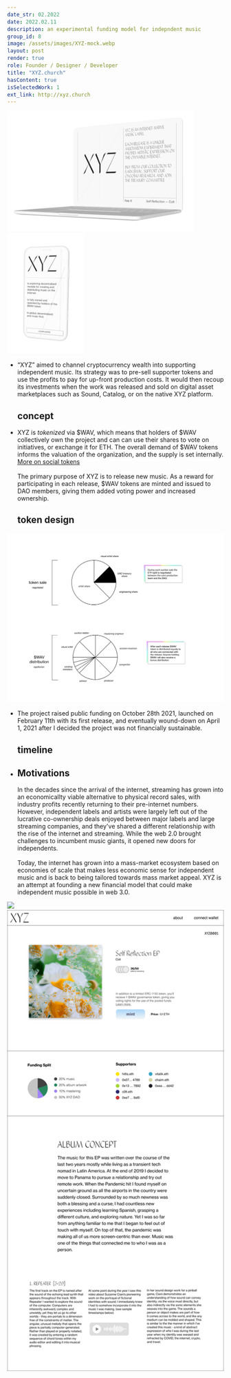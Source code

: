 ```yaml
---
date_str: 02.2022
date: 2022.02.11
description: an experimental funding model for indepndent music
group_id: 8
image: /assets/images/XYZ-mock.webp
layout: post
render: true
role: Founder / Designer / Developer
title: "XYZ.church"
hasContent: true
isSelectedWork: 1
ext_link: http://xyz.church
---
```


<div class="photo-row content-offset">
    <img style="max-height: 20em;" src="images/xyz-mock-1.png" />
    <img style="max-height: 20em;" src="images/xyz-mock-2.png" />
</div>

<ul class="article-list content-width content-offset">
    <li class="article-list__title-block">
        <div class="item_description">
            <p>
                “XYZ” aimed to channel cryptocurrency wealth into supporting independent music. Its strategy was to pre-sell supporter tokens and use the profits to pay for up-front production costs. It would then recoup its investments when the work was released and sold on digital asset marketplaces such as Sound, Catalog, or on the native XYZ platform.
            </p>
        </div>
        <div class="item_date">
            <h2>concept</h2>
        </div>
    </li>
</ul>

<ul class="article-list content-width content-offset">
    <li class="article-list__title-block">
        <div class="item_description">
            <p>
                XYZ is <i>tokenized</i> via $WAV, which means that holders of $WAV collectively own the project and can can use their shares to vote on initiatives, or exchange it for ETH. The overall demand of $WAV tokens informs the valuation of the organization, and the supply is set internally. <u><a href="https://www.paradigm.xyz/2021/06/creators-communities-and-crypto-part-ii" target="_blank">More on social tokens</a></u>
                <br/>
                <br/>
                The primary purpose of XYZ is to release new music. As a reward for participating in each release, $WAV tokens are minted and issued to DAO members, giving them added voting power and increased ownership.
            </p>
        </div>
        <div class="item_date">
            <h2>token design</h2>
        </div>
    </li>
</ul>

<div class="photo-row content-offset">
    <img style="max-height: 30em;" src="images/xyz/token-dist.png" />
</div>


<p class="content-width content-offset">
   
</p>

<ul class="article-list content-width content-offset">
    <li class="article-list__title-block">
        <div class="item_description">
            <p>
                The project raised public funding on October 28th 2021, launched on February 11th with its first release, and eventually wound-down on April 1, 2021 after I decided the project was not financially sustainable. 
            </p>
        </div>
        <div class="item_date">
            <h2>timeline</h2>
        </div>
    </li>
    <li class="article-list__title-block">
        <div class="item_date">
            <h2>Motivations</h2>
        </div>
        <div class="item_description">
            <p>
                In the decades since the arrival of the internet, streaming has grown into an economicallty viable alternative to physical record sales, with industry profits recently returning to their pre-internet numbers. However, independent labels and artists were largely left out of the lucrative co-ownership deals enjoyed between major labels and large streaming companies, and they've shared a different relationship with the rise of the internet and streaming.
                While the web 2.0 brought challenges to incumbent music giants, it opened new doors for independents. <br/><br/>Today, the internet has grown into a mass-market ecosystem based on economies of scale that makes less economic sense for independent music and is back to being tailored towards mass market appeal. XYZ is an attempt at founding a new financial model that could make independent music possible in web 3.0.
            </p>
        </div>
    </li>
</ul>

<div class="photo-row content-offset">
    <img style="width: 40em;" src="images/xyz/splash.png" />
</div>
<div class="photo-row content-offset">
    <img style="width: 40em;" src="images/XYZ-mint 2.png" />
</div>